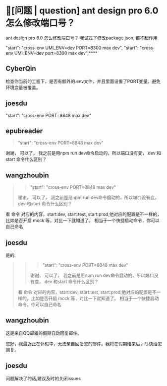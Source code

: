 # 🧐[问题 | question] ant design pro 6.0 怎么修改端口号？

ant design pro 6.0 怎么修改端口号？
我试过了修改package.json, 都不起作用

"start": "cross-env UMI_ENV=dev PORT=8300 max dev",
"start": "cross-env UMI_ENV=dev port=8300 max dev",\*\*\*\*

## CyberQin

检查你当前的工程下，是否有额外的.env文件，并且里面设置了PORT变量。避免环境变量被覆盖。

## joesdu

"start": "cross-env PORT=8848 max dev"

## epubreader

> "start": "cross-env PORT=8848 max dev"

谢谢， 可以了， 我之前是用npm run dev命令启动的，所以端口没有变，
dev 和start 命令什么区别？

## wangzhoubin

> > "start": "cross-env PORT=8848 max dev"
>
> 谢谢， 可以了， 我之前是用npm run dev命令启动的，所以端口没有变， dev 和start 命令什么区别？

看 命令 对应的内容，start:dev, start:test, start:prod,他对应的配置是不一样的，比如是否开启 mock 等，对比一下就知道了。 相当于一个快捷启动命令，你可以自己命名

## joesdu

是的.

> > > "start": "cross-env PORT=8848 max dev"
> >
> > 谢谢， 可以了， 我之前是用npm run dev命令启动的，所以端口没有变， dev 和start 命令什么区别？
>
> 看 命令 对应的内容，start:dev, start:test, start:prod,他对应的配置是不一样的，比如是否开启 mock 等，对比一下就知道了。 相当于一个快捷启动命令，你可以自己命名

## wangzhoubin

这是来自QQ邮箱的假期自动回复邮件。

您好，我最近正在休假中，无法亲自回复您的邮件。我将在假期结束后，尽快给您回复。

## joesdu

问题解决了的话,建议及时的关闭issues

